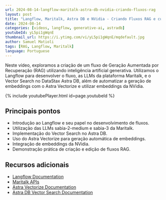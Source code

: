 ```yaml
---
url: 2024-08-14-langflow-maritalk-astra-db-nvidia-criando-fluxos-rag
layout: post
title: "Langflow, Maritalk, Astra DB e NVidia - Criando Fluxos RAG e customizando componentes"
date: 2024-08-14
categories: [videos, langflow, generative-ai, astradb]
youtubeId: yL5pi1gWqnE
thumbnail_url: https://i.ytimg.com/vi/yL5pi1gWqnE/mqdefault.jpg
author: Samuel Matioli
tags: [RAG, Langflow, Maritalk]
language: Portuguese
---
```


Neste vídeo, exploramos a criação de um fluxo de Geração Aumentada por Recuperação (RAG) utilizando inteligência artificial generativa. Utilizamos o Langflow para desenvolver o fluxo, as LLMs da plataforma Maritalk, e o Vector Search no DataStax Astra DB, além de automatizar a geração de embeddings com o Astra Vectorize e utilizar embeddings da NVidia.

{% include youtubePlayer.html id=page.youtubeId  %}

## Principais pontos

- Introdução ao Langflow e seu papel no desenvolvimento de fluxos.
- Utilização das LLMs sabia-2-medium e sabia-3 da Maritalk.
- Implementação do Vector Search no Astra DB.
- Uso do Astra Vectorize para geração automática de embeddings.
- Integração de embeddings da NVidia.
- Demonstração prática de criação e edição de fluxos RAG.

## Recursos adicionais

- [Langflow Documentation](https://docs.langflow.org/)
- [Maritalk APIs](https://github.com/maritaca-ai/maritalk-api)
- [Astra Vectorize Documentation](https://docs.datastax.com/en/astra-db-serverless/databases/embedding-generation.html)
- [Astra DB Vector Search Documentation](https://docs.datastax.com/en/astra-db-serverless/index.html)
